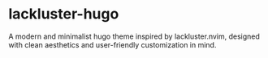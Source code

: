 # lackluster-hugo

A modern and minimalist hugo theme inspired by lackluster.nvim, designed with
clean aesthetics and user-friendly customization in mind.
